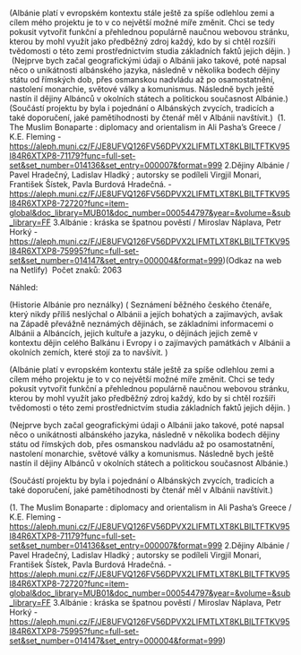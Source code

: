 
(Albánie platí v evropském kontextu stále ještě za spíše odlehlou zemi a cílem mého projektu je to v co největší možné míře změnit. Chci se tedy pokusit vytvořit funkční a přehlednou populárně naučnou webovou stránku, kterou by mohl využít jako předběžný zdroj každý, kdo by si chtěl rozšíři tvědomosti o této zemi prostřednictvím studia základních faktů jejich dějin. )
​
(Nejprve bych začal geografickými údaji o Albánii jako takové, poté napsal něco o unikátnosti albánského jazyka, následně v několika bodech dějiny státu od římských dob, přes osmanskou nadvládu až po osamostatnění, nastolení monarchie, světové války a komunismus. Následně bych ještě nastín il dějiny Albánců v okolních státech a politickou současnost Albánie.)
​
(Součástí projektu by byla i pojednání o Albánských zvycích, tradicích a také doporučení, jaké pamětihodnosti by čtenář měl v Albánii navštívit.)
​
(1. The Muslim Bonaparte : diplomacy and orientalism in Ali Pasha’s Greece / K.E. Fleming -https://aleph.muni.cz/F/JE8UFVQ126FV56DPVX2LIFMTLXT8KLBILTFTKV95I84R6XTXP8-71179?func=full-set-set&set_number=014136&set_entry=000007&format=999
2.Dějiny Albánie / Pavel Hradečný, Ladislav Hladký ; autorsky se podíleli Virgjil Monari, František Šístek, Pavla Burdová Hradečná. -https://aleph.muni.cz/F/JE8UFVQ126FV56DPVX2LIFMTLXT8KLBILTFTKV95I84R6XTXP8-72720?func=item-global&doc_library=MUB01&doc_number=000544797&year=&volume=&sub_library=FF
3.Albánie : kráska se špatnou pověstí / Miroslav Náplava, Petr Horký -https://aleph.muni.cz/F/JE8UFVQ126FV56DPVX2LIFMTLXT8KLBILTFTKV95I84R6XTXP8-75995?func=full-set-set&set_number=014147&set_entry=000004&format=999)
​
(Odkaz na web na Netlify)
​
Počet znaků: 2063

Náhled:

(Historie Albánie pro neználky)
( Seznámení běžného českého čtenáře, který nikdy příliš neslýchal o Albánii a jejích bohatých a zajímavých, avšak na Západě převážně neznámých dějinách, se základními informacemi o Albánii a Albáncích, jejich kultuře a jazyku, o dějinách jejich země v kontextu dějin celého Balkánu i Evropy i o zajímavých památkách v Albánii a okolních zemích, které stojí za to navšívit. )

(Albánie platí v evropském kontextu stále ještě za spíše odlehlou zemi a cílem mého projektu je to v co největší možné míře změnit. Chci se tedy pokusit vytvořit funkční a přehlednou populárně naučnou webovou stránku, kterou by mohl využít jako předběžný zdroj každý, kdo by si chtěl rozšíři tvědomosti o této zemi prostřednictvím studia základních faktů jejich dějin. )

(Nejprve bych začal geografickými údaji o Albánii jako takové, poté napsal něco o unikátnosti albánského jazyka, následně v několika bodech dějiny státu od římských dob, přes osmanskou nadvládu až po osamostatnění, nastolení monarchie, světové války a komunismus. Následně bych ještě nastín il dějiny Albánců v okolních státech a politickou současnost Albánie.)

(Součástí projektu by byla i pojednání o Albánských zvycích, tradicích a také doporučení, jaké pamětihodnosti by čtenář měl v Albánii navštívit.)

(1. The Muslim Bonaparte : diplomacy and orientalism in Ali Pasha’s Greece / K.E. Fleming -https://aleph.muni.cz/F/JE8UFVQ126FV56DPVX2LIFMTLXT8KLBILTFTKV95I84R6XTXP8-71179?func=full-set-set&set_number=014136&set_entry=000007&format=999 2.Dějiny Albánie / Pavel Hradečný, Ladislav Hladký ; autorsky se podíleli Virgjil Monari, František Šístek, Pavla Burdová Hradečná. -https://aleph.muni.cz/F/JE8UFVQ126FV56DPVX2LIFMTLXT8KLBILTFTKV95I84R6XTXP8-72720?func=item-global&doc_library=MUB01&doc_number=000544797&year=&volume=&sub_library=FF 3.Albánie : kráska se špatnou pověstí / Miroslav Náplava, Petr Horký -https://aleph.muni.cz/F/JE8UFVQ126FV56DPVX2LIFMTLXT8KLBILTFTKV95I84R6XTXP8-75995?func=full-set-set&set_number=014147&set_entry=000004&format=999)
